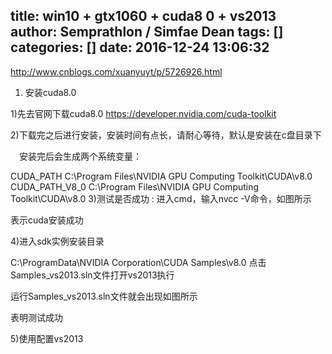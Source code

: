 title: win10 + gtx1060 + cuda8 0 + vs2013
author: Semprathlon / Simfae Dean
tags: []
categories: []
date: 2016-12-24 13:06:32
---
http://www.cnblogs.com/xuanyuyt/p/5726926.html

1. 安装cuda8.0

1)先去官网下载cuda8.0  https://developer.nvidia.com/cuda-toolkit

2)下载完之后进行安装，安装时间有点长，请耐心等待，默认是安装在c盘目录下

　安装完后会生成两个系统变量：

CUDA_PATH    C:\Program Files\NVIDIA GPU Computing Toolkit\CUDA\v8.0
CUDA_PATH_V8_0    C:\Program Files\NVIDIA GPU Computing Toolkit\CUDA\v8.0
3)测试是否成功 : 进入cmd，输入nvcc -V命令，如图所示

表示cuda安装成功

4)进入sdk实例安装目录

C:\ProgramData\NVIDIA Corporation\CUDA Samples\v8.0
点击Samples_vs2013.sln文件打开vs2013执行 

运行Samples_vs2013.sln文件就会出现如图所示



表明测试成功

5)使用配置vs2013